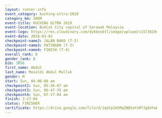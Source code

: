 ```yaml
--- 
layout: runner-info 
event_category: kuching-ultra-2018 
category_km: 30KM 
event-title: KUCHING ULTRA 2018 
event-location: BukCat City capital of Sarawak Malaysia 
event-logo: https://res.cloudinary.com/dykbosktl/image/upload/v1573619473/Logo/kuching-ultra-2018-logo_tlpvm5.png 
event-date: 2018-03-03 
checkpoint-name2: JALAN BAKO (T-2) 
checkpoint-name3: PATINGAN (T-3) 
checkpoint-name4: FINISH (T-4) 
overall_rank: 8
gender_rank: 8
bib: 3056
first_name: Abdul
last_name: Mosaldi Abdul Mulluk
gender: M
start: Sun, 04-00-00 am
checkpoint2: Sun, 05-36-07 am
checkpoint3: Sun, 06-47-35 am
checkpoint4: Sun, 07-27-04 am
finish: 3-27-04
status: FINISHER
certificate: https://drive.google.com/file/d/1qdrp2m5MqZWQ5eYxM7Jg9nYwB9SnJ4W/view?usp=sharing
--- 
```

